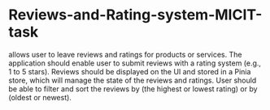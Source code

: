 # Reviews-and-Rating-system-MICIT-task
 allows user to leave reviews and ratings for products or services. The application should enable user to submit reviews with a rating system (e.g., 1 to 5 stars). Reviews should be displayed on the UI and stored in a Pinia store, which will manage the state of the reviews and ratings. User should be able to filter and sort the reviews by (the highest or lowest rating) or by (oldest or newest).
